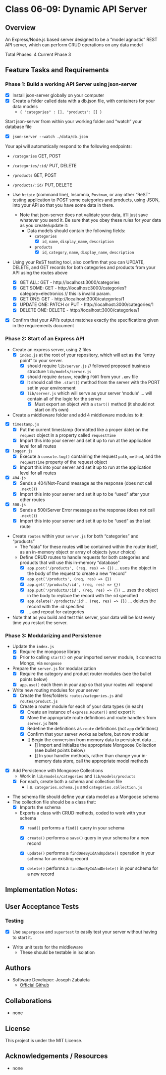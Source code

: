# Class 06-09: Dynamic API Server

## Overview
An Express/Node.js based server designed to be a “model agnostic” REST API server, which can perform CRUD operations on any data model

Total Phases: 4
Current Phase 3


## Feature Tasks and Requirements

### Phase 1: Build a working API Server using json-server
- [x] Install json-server globally on your computer
- [x] Create a folder called data with a db.json file, with containers for your data models
    - `{ "categories" : [], "products": [] }`

Start json-server from within your working folder and “watch” your database file
- [x] `json-server --watch ./data/db.json`

Your api will automatically respond to the following endpoints:
- `/categories` GET, POST
- `/categories/:id/` PUT, DELETE
- `/products` GET, POST
- `/products/:id/` PUT, DELETE

- Use `httpie` (command line), Insomnia, `Postman`, or any other “ReST” testing application to POST some categories and products, using JSON, into your API so that you have some data in there.
    - Note that json-server does not validate your data, it’ll just save whatever you send it. Be sure that you obey these rules for your data as you create/update it:
        - Data models should contain the following fields:
            - `categories`
                - [x] `id`, `name`, `display_name`, `description`
            - `products`
                - [x] `id`, `category`, `name`, `display_name`, `description`

- Using your ReST testing tool, also confirm that you can UPDATE, DELETE, and GET records for both categories and products from your API using the routes above
    - [x] GET ALL: GET - http://localhost:3000/categories
    - [x] GET SOME: GET - http://localhost:3000/categories?category=electronics // this is invalid param.
    - [x] GET ONE: GET - http://localhost:3000/categories/1
    - [x] UPDATE ONE: PATCH or PUT - http://localhost:3000/categories/1
    - [x] DELETE ONE: DELETE - http://localhost:3000/categories/1
- [x] Confirm that your API’s output matches exactly the specifications given in the requirements document

### Phase 2: Start of an Express API
- Create an express server, using 2 files
    - [x] `index.js` at the root of your repository, which will act as the “entry point” to your server.
        - [x] should require `lib/server.js` // followed proposed business structure `lib/models/server.js`
        - [x] should require `dotenv`, reading `PORT` from your `.env` file
        - [x] It should call the `.start()` method from the server with the PORT set in your environment
        - [x] `lib/server.js` which will serve as your server ‘module’ … will contain all of the logic for the server
            - [x] Must export an object with a `start()` method (it should not start on it’s own)

- Create a middleware folder and add 4 middleware modules to it:
- [x] `timestamp.js`
    - [x] Put the current timestamp (formatted like a proper date) on the `request` object in a property called `requestTime`
    - [x] Import this into your server and set it up to run at the application level for all routes
- [x] `logger.js`
    - [x] Execute a `console.log()` containing the request `path`, `method`, and the `requestTime` property of the request object
    - [x] Import this into your server and set it up to run at the application level for all routes
- [x] `404.js`
    - [x] Sends a 404/Not-Found message as the response (does not call `.next()`)
    - [x] Import this into your server and set it up to be “used” after your other routes
- [x] `500.js`
    - [x] Sends a 500/Server Error message as the response (does not call `.next()`)
    - [x] Import this into your server and set it up to be “used” as the last route

- Create `routes` within your `server.js` for both “categories” and “products”
    - The “data” for these routes will be contained within the router itself, as an in-memory object or array of objects (your choice)
    - Define CRUD routes to handle requests for both categories and products that will use this in-memory “database”
        - [x] `app.post('/products', (req, res) => {})` … uses the object in the body of the request to create a new “record”
        - [x] `app.get('/products', (req, res) => {})`
        - [x] `app.get('/products/:id', (req, res) => {})`
        - [x] `app.put('/products/:id', (req, res) => {})` … uses the object in the body to replace the record with the :id specified
        - [x] `app.delete('/products/:id', (req, res) => {})` … deletes the record with the :id specified
        - [x] … and repeat for categories

- Note that as you build and test this server, your data will be lost every time you restart the server.

### Phase 3: Modularizing and Persistence
- Update the `index.js`
    - [x] Require the mongoose library
    - [x] Prior to calling `start()` on your imported server module, it connect to Mongo, via `mongoose`
- Prepare the `server.js` for modularization
    - [x] Require the category and product router modules (see the bullet points below)
    - [x] `app.use()` each them in your app so that your routes will respond
- Write new routing modules for your server
    - [x] Create the files/folders: `routes/categories.js` and `routes/product.js`
    - [x] Create a router module for each of your data types (in each)
        - [x] Create an instance of `express.Router()` and export it
        - [x] Move the appropriate route definitions and route handlers from `server.js` here
        - [x] Redefine the definitions as `route` definitions (not `app` definitions)
        - [x] Confirm that your server works as before, but now modular
        - [] Begin the conversion from memory data to persistent data …
            - [] Import and initialize the appropriate Mongoose Collection (see bullet points below)
            - [] In your handler methods, rather than change your in-memory data store, call the appropriate model methods
- [x] Add Persistence with Mongoose Collections
    - Work in `lib/models/categories` and `lib/models/products`
    - [x] For each, create both a schema and collection file
        - i.e. `categories.schema.js` and `categories.collection.js`
- The schema file should define your data model as a Mongoose schema
- The collection file should be a class that:
    - [x] Imports the schema
    - Exports a class with CRUD methods, coded to work with your schema
        - [x] `read()` performs a `find()` query in your schema
        - [x] `create()` performs a `save()` query in your schema for a new record
        - [x] `update()` performs a `findOneByIdAndUpdate()` operation in your schema for an existing record
        - [x] `delete()` performs a `findOneByIdAndDelete()` in your schema for a new record



## Implementation Notes:


## User Acceptance Tests

### Testing
- [x] Use `supergoose` and `supertest` to easily test your server without having to start it.

- Write unit tests for the middleware
    - These should be testable in isolation



## Authors
- Software Developer: Joseph Zabaleta
  - [Official Github](https://github.com/joseph-zabaleta)

## Collaborations
- none

## License
This project is under the MIT License.

## Acknowledgements / Resources
- none
